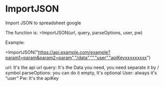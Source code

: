 # ImportJSON
Import JSON to spreadsheet google

The function is:
=ImportJSON(url, query, parseOptions, user, pw)

Example:

=ImportJSON("https://api.example.com/example?param1=param&param2=param","/data","","user","apiKeyxxxxxxxxx")

url: It's the api url
query: It's the Data you need, you need separate it by / symbol
parseOptions: you can do it empty, It's optional
User: always it's “user”
Pw: It's the apiKey
